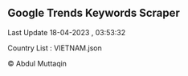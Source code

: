 

## Google Trends Keywords Scraper 
 
Last Update 18-04-2023 , 03:53:32

Country List :
VIETNAM.json



© Abdul Muttaqin 
